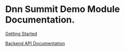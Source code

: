 ﻿# Dnn Summit Demo Module Documentation.

[Getting Started](articles/intro.md)

[Backend API Documentation](/api/index.md)
